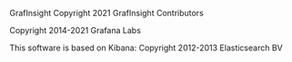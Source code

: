 GrafInsight
Copyright 2021 GrafInsight Contributors

Copyright 2014-2021 Grafana Labs

This software is based on Kibana: 
Copyright 2012-2013 Elasticsearch BV

